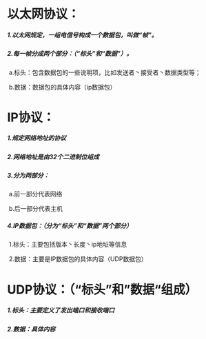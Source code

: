 # 以太网协议：

##### 		1.以太网规定，一组电信号构成一个数据包，叫做“帧”。

##### 		2.每一帧分成两个部分：（“标头”和“数据”）。

​			a.标头：包含数据包的一些说明项，比如发送者丶接受者丶数据类型等；

​			b.数据：数据包的具体内容（ip数据包）



# IP协议：

##### 	1.规定网络地址的协议

##### 	2.网络地址是由32个二进制位组成

##### 	3.分为两部分：

​				a.前一部分代表网络

​				b.后一部分代表主机

##### 	4.IP数据包：（分为“标头”和“数据”两个部分）

​			1.标头：主要包括版本丶长度丶ip地址等信息

​			2.数据：主要是IP数据包的具体内容（UDP数据包）



# UDP协议：（“标头”和”数据“组成）

##### 		1.标头：主要定义了发出端口和接收端口

##### 		2.数据：具体内容

## 

